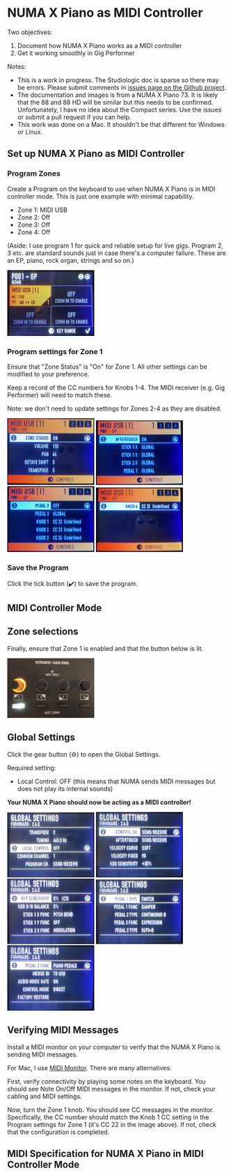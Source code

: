 # NUMA X Piano as MIDI Controller

Two objectives:

1. Document how NUMA X Piano works as a MIDI controller
2. Get it working smoothly in Gig Performer

Notes: 
* This is a work in progress. The Studiologic doc is sparse so there may be errors. Please submit comments in [issues page on the Github project](https://github.com/andrewjhunt/numaxpiano-midi-controller).
* The documentation and images is from a NUMA X Piano 73. It is likely that the 88 and 88 HD will be similar but this needs to be confirmed. Unfortunately, I have no idea about the Compact series. Use the issues or submit a pull request if you can help.
* This work was done on a Mac. It shouldn't be that different for Windows or Linux.


## Set up NUMA X Piano as MIDI Controller

### Program Zones

Create a Program on the keyboard to use when NUMA X Piano is in MIDI controller mode. 
This is just one example with minimal capability.

* Zone 1: MIDI USB
* Zone 2: Off
* Zone 3: Off
* Zone 4: Off

(Aside: I use program 1 for quick and reliable setup for live gigs. Program 2, 3 etc. are standard sounds just in case there's a computer failure. These are an EP, piano, rock organ, strings and so on.)

<img src="images/numax-settings/MIDI-controller-program.jpg" style="width: 200px" style="width: 200px"/>


### Program settings for Zone 1

Ensure that "Zone Status" is "On" for Zone 1.  All other settings can be modified to your preference.

Keep a record of the CC numbers for Knobs 1-4. The MIDI receiver (e.g. Gig Performer) will need to match these.

Note: we don't need to update settings for Zones 2-4 as they are disabled.

<img src="images/numax-settings/Zone 1 setting 1-4.jpg" style="width: 200px" style="width: 200px"/>
<img src="images/numax-settings/Zone 1 setting 2-4.jpg" style="width: 200px" style="width: 200px"/>

<img src="images/numax-settings/Zone 1 setting 3-4.jpg" style="width: 200px" style="width: 200px"/>
<img src="images/numax-settings/Zone 1 setting 4-4.jpg" style="width: 200px" style="width: 200px"/>


### Save the Program

Click the tick button (✔️) to save the program.


## MIDI Controller Mode


## Zone selections

Finally, ensure that Zone 1 is enabled and that the button below is lit.

<img src="images/numax-settings/Zone selections.jpg" style="width: 200px"/>

## Global Settings

Click the gear button (⚙️) to open the Global Settings. 

Required setting:

* Local Control: OFF (this means that NUMA sends MIDI messages but does not play its internal sounds)

**Your NUMA X Piano should now be acting as a MIDI controller!**

<img src="images/numax-settings/Global Settings 1 of 5.jpeg" style="width: 200px"/>
<img src="images/numax-settings/Global Settings 2 of 5.jpeg" style="width: 200px"/>

<img src="images/numax-settings/Global Settings 3 of 5.jpeg" style="width: 200px"/>
<img src="images/numax-settings/Global Settings 4 of 5.jpeg" style="width: 200px"/>

<img src="images/numax-settings/Global Settings 5 of 5.jpeg" style="width: 200px"/>


## Verifying MIDI Messages

Install a MIDI monitor on your computer to verify that the NUMA X Piano is sending MIDI messages.

For Mac, I use [MIDI Monitor](https://www.snoize.com/MIDIMonitor/). There are many alternatives.

First, verify connectivity by playing some notes on the keyboard. You should see Note On/Off MIDI messages in the monitor. If not, check your cabling and MIDI settings.

Now, turn the Zone 1 knob. You should see CC messages in the monitor. Specifically, the CC number should match the Knob 1 CC setting in the Program settings for Zone 1 (it's CC 22 in the image above).  If not, check that the configuration is completed.


## MIDI Specification for NUMA X Piano in MIDI Controller Mode


